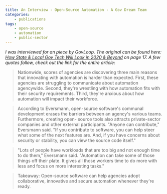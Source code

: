 ```yaml
---
title: An Interview - Open-Source Automation - A Gov Dream Team
categories:
    - publications
tags:
    - open-source
    - automation
    - public-sector
---
```


*I was interviewed for an piece by GovLoop.  The original can be found here: [How State &amp; Local Gov Tech Will Look in 2020 &amp; Beyond](https://go.govloop.com/rs/231-DWB-776/images/State-Local-Gov-Tech-Guide.pdf) on page 17.  A few quotes follow, check out the link for the entire article:*


> Nationwide, scores of agencies are discovering three main reasons that innovating with automation is harder than expected. First, these agencies are struggling to communicate about automation agencywide. Second, they're wrestling with how automation fits with their security requirements. Third, they're anxious about how automation will impact their workforce.


> According to Eversmann, open-source software's communal development erases the barriers between an agency's various teams. Furthermore, creating open- source tools also attracts private-sector companies and other external participants. "Anyone can contribute," Eversmann said. "If you contribute to software, you can help steer what some of
the next features are. And, if you have concerns about security or stability, you can view the source code itself."


> "Lots of people have workloads that are too big and not enough time to do them," Eversmann said. "Automation can take some of those things off their plate. It gives all those workers time to do more with less and focus on more interesting tasks."


> Takeaway: Open-source software can help agencies adopt collaborative, innovative and secure automation whenever they're ready.
